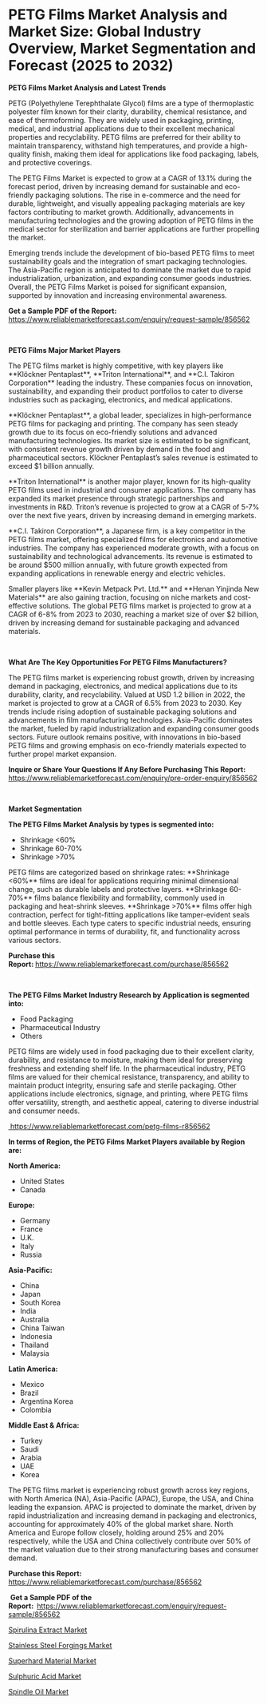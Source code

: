 <p><h1>PETG Films Market Analysis and Market Size: Global Industry Overview, Market Segmentation and Forecast (2025 to 2032)</h1></p><p><strong>PETG Films Market Analysis and Latest Trends</strong></p>
<p><p>PETG (Polyethylene Terephthalate Glycol) films are a type of thermoplastic polyester film known for their clarity, durability, chemical resistance, and ease of thermoforming. They are widely used in packaging, printing, medical, and industrial applications due to their excellent mechanical properties and recyclability. PETG films are preferred for their ability to maintain transparency, withstand high temperatures, and provide a high-quality finish, making them ideal for applications like food packaging, labels, and protective coverings.</p><p>The PETG Films Market is expected to grow at a CAGR of 13.1% during the forecast period, driven by increasing demand for sustainable and eco-friendly packaging solutions. The rise in e-commerce and the need for durable, lightweight, and visually appealing packaging materials are key factors contributing to market growth. Additionally, advancements in manufacturing technologies and the growing adoption of PETG films in the medical sector for sterilization and barrier applications are further propelling the market.</p><p>Emerging trends include the development of bio-based PETG films to meet sustainability goals and the integration of smart packaging technologies. The Asia-Pacific region is anticipated to dominate the market due to rapid industrialization, urbanization, and expanding consumer goods industries. Overall, the PETG Films Market is poised for significant expansion, supported by innovation and increasing environmental awareness.</p></p>
<p><strong>Get a Sample PDF of the Report:&nbsp;</strong> <a href="https://www.reliablemarketforecast.com/enquiry/request-sample/856562?utm_campaign=1134&utm_medium=2&utm_source=Github&utm_content=ia&utm_term=26012025&utm_id=petg-films">https://www.reliablemarketforecast.com/enquiry/request-sample/856562</a></p>
<p>&nbsp;</p>
<p><strong>PETG Films Major Market Players</strong></p>
<p><p>The PETG films market is highly competitive, with key players like **Klöckner Pentaplast**, **Triton International**, and **C.I. Takiron Corporation** leading the industry. These companies focus on innovation, sustainability, and expanding their product portfolios to cater to diverse industries such as packaging, electronics, and medical applications.</p><p>**Klöckner Pentaplast**, a global leader, specializes in high-performance PETG films for packaging and printing. The company has seen steady growth due to its focus on eco-friendly solutions and advanced manufacturing technologies. Its market size is estimated to be significant, with consistent revenue growth driven by demand in the food and pharmaceutical sectors. Klöckner Pentaplast’s sales revenue is estimated to exceed $1 billion annually.</p><p>**Triton International** is another major player, known for its high-quality PETG films used in industrial and consumer applications. The company has expanded its market presence through strategic partnerships and investments in R&D. Triton’s revenue is projected to grow at a CAGR of 5-7% over the next five years, driven by increasing demand in emerging markets.</p><p>**C.I. Takiron Corporation**, a Japanese firm, is a key competitor in the PETG films market, offering specialized films for electronics and automotive industries. The company has experienced moderate growth, with a focus on sustainability and technological advancements. Its revenue is estimated to be around $500 million annually, with future growth expected from expanding applications in renewable energy and electric vehicles.</p><p>Smaller players like **Kevin Metpack Pvt. Ltd.** and **Henan Yinjinda New Materials** are also gaining traction, focusing on niche markets and cost-effective solutions. The global PETG films market is projected to grow at a CAGR of 6-8% from 2023 to 2030, reaching a market size of over $2 billion, driven by increasing demand for sustainable packaging and advanced materials.</p></p>
<p>&nbsp;</p>
<p><strong>What Are The Key Opportunities For PETG Films Manufacturers?</strong></p>
<p><p>The PETG films market is experiencing robust growth, driven by increasing demand in packaging, electronics, and medical applications due to its durability, clarity, and recyclability. Valued at USD 1.2 billion in 2022, the market is projected to grow at a CAGR of 6.5% from 2023 to 2030. Key trends include rising adoption of sustainable packaging solutions and advancements in film manufacturing technologies. Asia-Pacific dominates the market, fueled by rapid industrialization and expanding consumer goods sectors. Future outlook remains positive, with innovations in bio-based PETG films and growing emphasis on eco-friendly materials expected to further propel market expansion.</p></p>
<p><strong>Inquire or Share Your Questions If Any Before Purchasing This Report:</strong> <a href="https://www.reliablemarketforecast.com/enquiry/pre-order-enquiry/856562?utm_campaign=1134&utm_medium=2&utm_source=Github&utm_content=ia&utm_term=26012025&utm_id=petg-films">https://www.reliablemarketforecast.com/enquiry/pre-order-enquiry/856562</a></p>
<p>&nbsp;</p>
<p><strong>Market Segmentation</strong></p>
<p><strong>The PETG Films Market Analysis by types is segmented into:</strong></p>
<p><ul><li>Shrinkage <60%</li><li>Shrinkage 60-70%</li><li>Shrinkage >70%</li></ul></p>
<p><p>PETG films are categorized based on shrinkage rates: **Shrinkage <60%** films are ideal for applications requiring minimal dimensional change, such as durable labels and protective layers. **Shrinkage 60-70%** films balance flexibility and formability, commonly used in packaging and heat-shrink sleeves. **Shrinkage >70%** films offer high contraction, perfect for tight-fitting applications like tamper-evident seals and bottle sleeves. Each type caters to specific industrial needs, ensuring optimal performance in terms of durability, fit, and functionality across various sectors.</p></p>
<p><strong>Purchase this Report:&nbsp;</strong><a href="https://www.reliablemarketforecast.com/purchase/856562?utm_campaign=1134&utm_medium=2&utm_source=Github&utm_content=ia&utm_term=26012025&utm_id=petg-films">https://www.reliablemarketforecast.com/purchase/856562</a></p>
<p>&nbsp;</p>
<p><strong>The PETG Films Market Industry Research by Application is segmented into:</strong></p>
<p><ul><li>Food Packaging</li><li>Pharmaceutical Industry</li><li>Others</li></ul></p>
<p><p>PETG films are widely used in food packaging due to their excellent clarity, durability, and resistance to moisture, making them ideal for preserving freshness and extending shelf life. In the pharmaceutical industry, PETG films are valued for their chemical resistance, transparency, and ability to maintain product integrity, ensuring safe and sterile packaging. Other applications include electronics, signage, and printing, where PETG films offer versatility, strength, and aesthetic appeal, catering to diverse industrial and consumer needs.</p></p>
<p><a href="https://www.reliablemarketforecast.com/petg-films-r856562?utm_campaign=1134&utm_medium=2&utm_source=Github&utm_content=ia&utm_term=26012025&utm_id=petg-films">&nbsp;https://www.reliablemarketforecast.com/petg-films-r856562</a></p>
<p><strong>In terms of Region, the PETG Films Market Players available by Region are:</strong></p>
<p>
    <p> <strong> North America: </strong>
        <ul>
            <li>United States</li>
            <li>Canada</li>
        </ul>
        </p> 
    <p> <strong> Europe: </strong>
        <ul>
            <li>Germany</li>
            <li>France</li>
            <li>U.K.</li>
            <li>Italy</li>
            <li>Russia</li>
        </ul>
        </p> 
    <p> <strong> Asia-Pacific: </strong>
        <ul>
            <li>China</li>
            <li>Japan</li>
            <li>South Korea</li>
            <li>India</li>
            <li>Australia</li>
            <li>China Taiwan</li>
            <li>Indonesia</li>
            <li>Thailand</li>
            <li>Malaysia</li>
        </ul>
        </p> 
    <p> <strong> Latin America: </strong>
        <ul>
            <li>Mexico</li>
            <li>Brazil</li>
            <li>Argentina Korea</li>
            <li>Colombia</li>
        </ul>
        </p> 
    <p> <strong> Middle East & Africa: </strong>
        <ul>
            <li>Turkey</li>
            <li>Saudi</li>
            <li>Arabia</li>
            <li>UAE</li>
            <li>Korea</li>
        </ul>
    </p>
    </p>
<p><p>The PETG films market is experiencing robust growth across key regions, with North America (NA), Asia-Pacific (APAC), Europe, the USA, and China leading the expansion. APAC is projected to dominate the market, driven by rapid industrialization and increasing demand in packaging and electronics, accounting for approximately 40% of the global market share. North America and Europe follow closely, holding around 25% and 20% respectively, while the USA and China collectively contribute over 50% of the market valuation due to their strong manufacturing bases and consumer demand.</p></p>
<p><strong>Purchase this Report: </strong><a href="https://www.reliablemarketforecast.com/purchase/856562?utm_campaign=1134&utm_medium=2&utm_source=Github&utm_content=ia&utm_term=26012025&utm_id=petg-films">https://www.reliablemarketforecast.com/purchase/856562</a></p>
<p>&nbsp;<strong>Get a Sample PDF of the Report:&nbsp;&nbsp;</strong><a href="https://www.reliablemarketforecast.com/enquiry/request-sample/856562?utm_campaign=1134&utm_medium=2&utm_source=Github&utm_content=ia&utm_term=26012025&utm_id=petg-films">https://www.reliablemarketforecast.com/enquiry/request-sample/856562</a></p>
<p><strong></strong></p>
<p><p><a href="https://github.com/vilolakoreni/Market-Research-Report-List-1/blob/main/spirulina-extract-market.md?utm_campaign=1134&utm_medium=2&utm_source=Github&utm_content=ia&utm_term=26012025&utm_id=petg-films">Spirulina Extract Market</a></p><p><a href="https://github.com/paljuhubeyde/Market-Research-Report-List-1/blob/main/stainless-steel-forgings-market.md?utm_campaign=1134&utm_medium=2&utm_source=Github&utm_content=ia&utm_term=26012025&utm_id=petg-films">Stainless Steel Forgings Market</a></p><p><a href="https://github.com/rrapajecundi/Market-Research-Report-List-1/blob/main/superhard-material-market.md?utm_campaign=1134&utm_medium=2&utm_source=Github&utm_content=ia&utm_term=26012025&utm_id=petg-films">Superhard Material Market</a></p><p><a href="https://github.com/miottaredlin79/Market-Research-Report-List-1/blob/main/sulphuric-acid-market.md?utm_campaign=1134&utm_medium=2&utm_source=Github&utm_content=ia&utm_term=26012025&utm_id=petg-films">Sulphuric Acid Market</a></p><p><a href="https://github.com/buqjavesora/Market-Research-Report-List-1/blob/main/spindle-oil-market.md?utm_campaign=1134&utm_medium=2&utm_source=Github&utm_content=ia&utm_term=26012025&utm_id=petg-films">Spindle Oil Market</a></p></p>